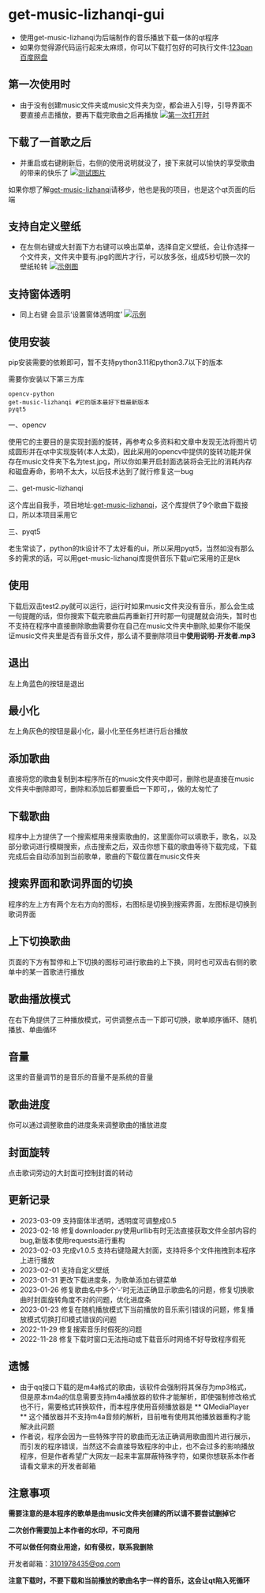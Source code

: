 # get-music-lizhanqi-gui
- 使用get-music-lizhanqi为后端制作的音乐播放下载一体的qt程序
- 如果你觉得源代码运行起来太麻烦，你可以下载打包好的可执行文件:[123pan](https://www.123pan.com/s/SivKVv-dY8JH)    [百度网盘](https://pan.baidu.com/s/1qRaNT_XdfPvOIFSWG5D-SA?pwd=love)

## 第一次使用时
- 由于没有创建music文件夹或music文件夹为空，都会进入引导，引导界面不要直接点击播放，要再下载完歌曲之后再播放
[![第一次打开时](https://s1.ax1x.com/2023/02/07/pSgd5kD.jpg)](https://imgse.com/i/pSgd5kD)

## 下载了一首歌之后
- 并重启或右键刷新后，右侧的使用说明就没了，接下来就可以愉快的享受歌曲的带来的快乐了
[![测试图片](https://s1.ax1x.com/2023/02/07/pSgdhTO.jpg)](https://imgse.com/i/pSgdhTO)

如果你想了解[get-music-lizhanqi](https://github.com/lzq-hopego/get-music-lizhanqi)请移步，他也是我的项目，也是这个qt页面的后端

## 支持自定义壁纸
- 在左侧右键或大封面下方右键可以唤出菜单，选择自定义壁纸，会让你选择一个文件夹，文件夹中要有.jpg的图片才行，可以放多张，组成5秒切换一次的壁纸轮转
[![示例图](https://s1.ax1x.com/2023/02/07/pSgdIte.jpg)](https://imgse.com/i/pSgdIte)

## 支持窗体透明
- 同上右键   会显示‘设置窗体透明度’
[![示例](https://s1.ax1x.com/2023/03/09/ppnr5ZT.md.jpg)](https://imgse.com/i/ppnr5ZT)

## 使用安装

pip安装需要的依赖即可，暂不支持python3.11和python3.7以下的版本

需要你安装以下第三方库
```
opencv-python
get-music-lizhanqi #它的版本最好下载最新版本
pyqt5
```

一、opencv

使用它的主要目的是实现封面的旋转，再参考众多资料和文章中发现无法将图片切成圆形并在qt中实现旋转(本人太菜)，因此采用的opencv中提供的旋转功能并保存在music文件夹下名为test.jpg，所以你如果开启封面选装将会无比的消耗内存和磁盘寿命，影响不太大，以后技术达到了就行修复这一bug

二、get-music-lizhanqi

这个库出自我手，项目地址:[get-music-lizhanqi](https://github.com/lzq-hopego/get-music-lizhanqi)，这个库提供了9个歌曲下载接口，所以本项目采用它

三、pyqt5

老生常谈了，python的tk设计不了太好看的ui，所以采用pyqt5，当然如没有那么多的需求的话，可以用get-music-lizhanqi库提供音乐下载ui它采用的正是tk

## 使用

下载后双击test2.py就可以运行，运行时如果music文件夹没有音乐，那么会生成一句提醒的话，但你搜索下载完歌曲后再重新打开时那一句提醒就会消失，暂时也不支持在程序中直接删除歌曲需要你在自己在music文件夹中删除,如果你不能保证music文件夹里是否有音乐文件，那么请不要删除项目中**使用说明-开发者.mp3**

## 退出

左上角蓝色的按钮是退出

## 最小化

左上角灰色的按钮是最小化，最小化至任务栏进行后台播放

## 添加歌曲

直接将您的歌曲复制到本程序所在的music文件夹中即可，删除也是直接在music文件夹中删除即可，删除和添加后都要重启一下即可，，做的太匆忙了

## 下载歌曲

程序中上方提供了一个搜索框用来搜索歌曲的，这里面你可以填歌手，歌名，以及部分歌词进行模糊搜索，点击搜索之后，双击你想下载的歌曲等待下载完成，下载完成后会自动添加到当前歌单，歌曲的下载位置在music文件夹

## 搜索界面和歌词界面的切换

程序的左上方有两个左右方向的图标，右图标是切换到搜索界面，左图标是切换到歌词界面

## 上下切换歌曲

页面的下方有暂停和上下切换的图标可进行歌曲的上下换，同时也可双击右侧的歌单中的某一首歌进行播放

## 歌曲播放模式

在右下角提供了三种播放模式，可供调整点击一下即可切换，歌单顺序循环、随机播放、单曲循环

## 音量

这里的音量调节的是音乐的音量不是系统的音量

## 歌曲进度

你可以通过调整歌曲的进度条来调整歌曲的播放进度

## 封面旋转

点击歌词旁边的大封面可控制封面的转动

## 更新记录
- 2023-03-09 支持窗体半透明，透明度可调整成0.5
- 2023-02-18 修复downloader.py使用urllib有时无法直接获取文件全部内容的bug,新版本使用requests进行重构
- 2023-02-03 完成v1.0.5 支持右键隐藏大封面，支持将多个文件拖拽到本程序上进行播放
- 2023-02-01 支持自定义壁纸
- 2023-01-31 更改下载进度条，为歌单添加右键菜单
- 2023-01-26 修复歌曲名中多个‘-’时无法正确显示歌曲名的问题，修复切换歌曲时封面旋转角度不对的问题，优化进度条
- 2023-01-23 修复在随机播放模式下当前播放的音乐索引错误的问题，修复播放模式切换打印模式错误的问题
- 2022-11-29 修复搜索音乐时假死的问题
- 2022-11-28 修复下载时窗口无法拖动或下载音乐时网络不好导致程序假死

## 遗憾
- 由于qq接口下载的是m4a格式的歌曲，该软件会强制将其保存为mp3格式，但是原本m4a的信息需要支持m4a播放器的软件才能解析，即使强制修改格式也不行，需要格式转换软件，而本程序使用音频播放器是 ** QMediaPlayer ** 这个播放器并不支持m4a音频的解析，目前唯有使用其他播放器重构才能解决此问题
- 作者说，程序会因为一些特殊字符的歌曲而无法正确调用歌曲图片进行展示，而引发的程序错误，当然这不会直接导致程序的中止，也不会过多的影响播放程序，但是作者希望广大网友一起来丰富屏蔽特殊字符，如果你想联系本作者请看文章末的开发者邮箱

## 注意事项
**需要注意的是本程序的歌单是由music文件夹创建的所以请不要尝试删掉它**

**二次创作需要加上本作者的水印，不可商用**

**不可以做任何商业用途，如有侵权，联系我删除**


开发者邮箱：3101978435@qq.com

**注意下载时，不要下载和当前播放的歌曲名字一样的音乐，这会让qt陷入死循环**
